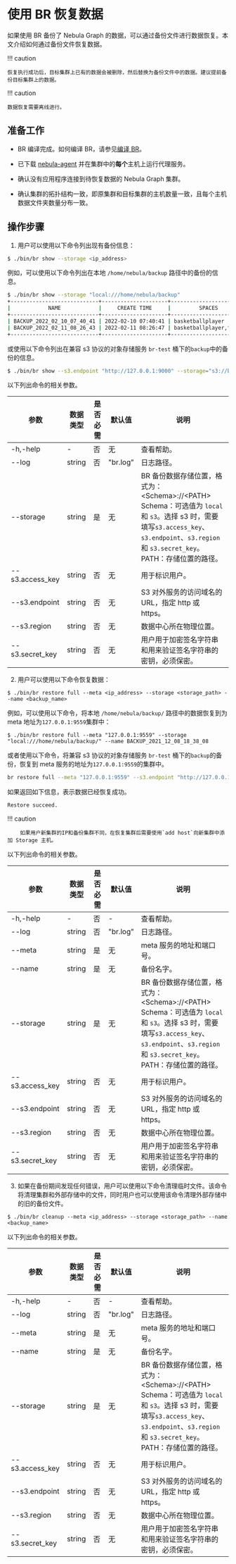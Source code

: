 # 使用 BR 恢复数据

如果使用 BR 备份了 Nebula Graph 的数据，可以通过备份文件进行数据恢复。本文介绍如何通过备份文件恢复数据。

!!! caution

    恢复执行成功后，目标集群上已有的数据会被删除，然后替换为备份文件中的数据。建议提前备份目标集群上的数据。

!!! caution

    数据恢复需要离线进行。

## 准备工作

- BR 编译完成。如何编译 BR，请参见[编译 BR](2.compile-br.md)。

- 已下载 [nebula-agent](https://github.com/vesoft-inc/nebula-agent) 并在集群中的**每个**主机上运行代理服务。

- 确认没有应用程序连接到待恢复数据的 Nebula Graph 集群。

- 确认集群的拓扑结构一致，即原集群和目标集群的主机数量一致，且每个主机数据文件夹数量分布一致。

## 操作步骤

1. 用户可以使用以下命令列出现有备份信息：

  ```bash
  $ ./bin/br show --storage <ip_address>
  ```

  例如，可以使用以下命令列出在本地 `/home/nebula/backup` 路径中的备份的信息。
  ```bash
  $ ./bin/br show --storage "local:///home/nebula/backup"
  +----------------------------+---------------------+------------------------+-------------+------------+
  |            NAME            |     CREATE TIME     |         SPACES         | FULL BACKUP | ALL SPACES |
  +----------------------------+---------------------+------------------------+-------------+------------+
  | BACKUP_2022_02_10_07_40_41 | 2022-02-10 07:40:41 | basketballplayer       | true        | true       |
  | BACKUP_2022_02_11_08_26_43 | 2022-02-11 08:26:47 | basketballplayer,foesa | true        | true       |
  +----------------------------+---------------------+------------------------+-------------+------------+
  ```

  或使用以下命令列出在兼容 s3 协议的对象存储服务 `br-test` 桶下的`backup`中的备份的信息。
  ```bash
  $ ./bin/br show --s3.endpoint "http://127.0.0.1:9000" --storage="s3://br-test/backup/" --s3.access_key=minioadmin --s3.secret_key=minioadmin --s3.region=default
  ```

  以下列出命令的相关参数。

  | 参数 | 数据类型 | 是否必需 | 默认值 | 说明 |
  | --- | --- | --- | --- | --- |
  | -h,-help | - | 否 | 无 | 查看帮助。 |
  | --log | string | 否 | "br.log" | 日志路径。 |
  | --storage | string | 是 | 无 | BR 备份数据存储位置，格式为：\<Schema\>://\<PATH\> <br>Schema：可选值为 `local` 和 `s3`。选择 s3 时，需要填写`s3.access_key`、`s3.endpoint`、`s3.region`和 `s3.secret_key`。<br>PATH：存储位置的路径。|
  | --s3.access_key | string | 否 | 无 | 用于标识用户。 |
  | --s3.endpoint | string | 否 | 无 | S3 对外服务的访问域名的 URL，指定 http 或 https。 |
  | --s3.region | string | 否 | 无 | 数据中心所在物理位置。 |
  | --s3.secret_key| string | 否 | 无 | 用户用于加密签名字符串和用来验证签名字符串的密钥，必须保密。 |

2. 用户可以使用以下命令恢复数据：
  ```
  $ ./bin/br restore full --meta <ip_address> --storage <storage_path> --name <backup_name>
  ```

  例如，可以使用以下命令，将本地 `/home/nebula/backup/` 路径中的数据恢复到为 meta 地址为`127.0.0.1:9559`集群中：

  ```
  $ ./bin/br restore full --meta "127.0.0.1:9559" --storage "local:///home/nebula/backup/" --name BACKUP_2021_12_08_18_38_08
  ```
  
  或者使用以下命令，将兼容 s3 协议的对象存储服务 `br-test` 桶下的`backup`的备份，恢复到 meta 服务的地址为`127.0.0.1:9559`的集群中。
  ```bash
  br restore full --meta "127.0.0.1:9559" --s3.endpoint "http://127.0.0.1:9000" --storage="s3://br-test/backup/" --s3.access_key=minioadmin --s3.secret_key=minioadmin --s3.region="default" --name BACKUP_2021_12_08_18_38_08
  ```
   
  如果返回如下信息，表示数据已经恢复成功。
  ```bash
  Restore succeed.
  ```

  !!! caution

        如果用户新集群的IP和备份集群不同，在恢复集群后需要使用`add host`向新集群中添加 Storage 主机。

  以下列出命令的相关参数。

  | 参数 | 数据类型 | 是否必需 | 默认值 | 说明 |
  | --- | --- | --- | --- | --- |
  | -h,-help | - | 否 | - | 查看帮助。 |
  | --log | string | 否 | "br.log" | 日志路径。 |
  | --meta | string |是| 无 | meta 服务的地址和端口号。 |
  | --name | string |   是 | 无 | 备份名字。 |
  | --storage | string | 是 | 无 | BR 备份数据存储位置，格式为：\<Schema\>://\<PATH\> <br>Schema：可选值为 `local` 和 `s3`。选择 s3 时，需要填写`s3.access_key`、`s3.endpoint`、`s3.region`和 `s3.secret_key`。<br>PATH：存储位置的路径。|
  | --s3.access_key | string | 否 | 无 | 用于标识用户。 |
  | --s3.endpoint | string | 否 | 无 | S3 对外服务的访问域名的 URL，指定 http 或 https。 |
  | --s3.region | string | 否 | 无 | 数据中心所在物理位置。 |
  | --s3.secret_key| string | 否 | 无 | 用户用于加密签名字符串和用来验证签名字符串的密钥，必须保密。 |

3. 如果在备份期间发现任何错误，用户可以使用以下命令清理临时文件。该命令将清理集群和外部存储中的文件，同时用户也可以使用该命令清理外部存储中的旧的备份文件。

  ```
  $ ./bin/br cleanup --meta <ip_address> --storage <storage_path> --name <backup_name>
  ```
  
  以下列出命令的相关参数。

  | 参数 | 数据类型 | 是否必需 | 默认值 | 说明 |
  | --- | --- | --- | --- | --- |
  | -h,-help | - | 否 | - | 查看帮助。 |
  | --log | string | 否 | "br.log" | 日志路径。 |
  | --meta | string |是| 无 | meta 服务的地址和端口号。 |
  | --name | string |   是 | 无 | 备份名字。 |
  | --storage | string | 是 | 无 | BR 备份数据存储位置，格式为：\<Schema\>://\<PATH\> <br>Schema：可选值为 `local` 和 `s3`。选择 s3 时，需要填写`s3.access_key`、`s3.endpoint`、`s3.region`和 `s3.secret_key`。<br>PATH：存储位置的路径。|
  | --s3.access_key | string | 否 | 无 | 用于标识用户。 |
  | --s3.endpoint | string | 否 | 无 | S3 对外服务的访问域名的 URL，指定 http 或 https。 |
  | --s3.region | string | 否 | 无 | 数据中心所在物理位置。 |
  | --s3.secret_key| string | 否 | 无 | 用户用于加密签名字符串和用来验证签名字符串的密钥，必须保密。 |
